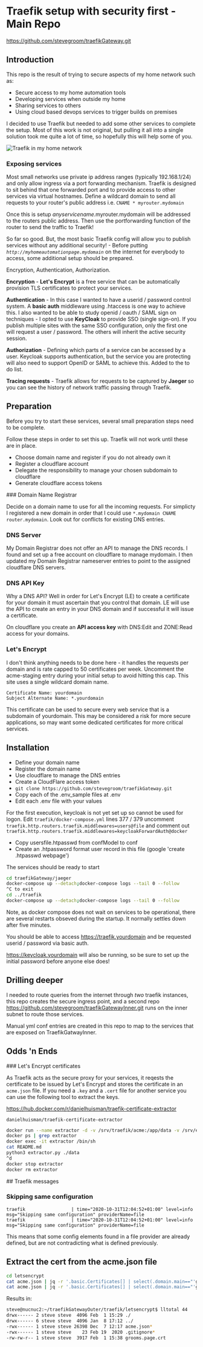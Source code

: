 # Traefik setup with security first - Main Repo

<https://github.com/stevegroom/traefikGateway.git>

## Introduction

This repo is the result of trying to secure aspects of my home network such as:

- Secure access to my home automation tools
- Developing services when outside my home
- Sharing services to others
- Using cloud based devops services to trigger builds on premises

I decided to use Traefik but needed to add some other services to complete the setup. Most of this work is not original, but pulling it all into a single solution took me quite a lot of time, so hopefully this will help some of you.

![Traefik in my home network](./traefikAtHome.png)

### Exposing services

Most small networks use private ip address ranges (typically 192.168.1/24) and only allow ingress via a port forwarding mechanism. Traefik is designed to sit behind that one forwarded port and to provide access to other services via virtual hostnames. Define a wildcard domain to send all requests to your router's public address i.e. ```CNAME * myrouter.mydomain```

Once this is setup _anyservicename_.myrouter.mydomain will be addressed to the routers public address. Then use the portforwarding function of the router to send the traffic to Traefik!

So far so good. But, the most basic Traefik config will allow you to publish services without any additional security! - Before putting _```http://myhomeautomationpage.mydomain```_ on the internet for everybody to access, some additional setup should be prepared.

Encryption, Authentication, Authorization.

__Encryption__ - __Let's Encrypt__ is a free service that can be automatically provision TLS certificates to protect your services.

__Authentication__ - In this case I wanted to have a userid / password control system. A __basic auth__ middleware using .htaccess is one way to achieve this. I also wanted to be able to study openid / oauth / SAML sign on techniques - I opted to use __KeyCloak__ to provide SSO (single sign-on). If you publish multiple sites with the same SSO configuration, only the first one will request a user / password. The others will inherit the active security session.

__Authorization__ - Defining which parts of a service can be accessed by a user. Keycloak supports authentication, but the service you are protecting will also need to support OpenID or SAML to achieve this. Added to the to do list.

__Tracing requests__ - Traefik allows for requests to be captured by __Jaeger__ so you can see the history of network traffic passing through Traefik.

## Preparation

Before you try to start these services, several small preparation steps need to be complete.

Follow these steps in order to set this up. Traefik will not work until these are in place.

- Choose domain name and register if you do not already own it
- Register a cloudflare account
- Delegate the responsibility to manage your chosen subdomain to cloudflare
- Generate cloudflare access tokens

### Domain Name Registrar

Decide on a domain name to use for all the incoming requests. For simplicty I registered a new domain in order that I could use ```*.mydomain CNAME router.mydomain```. Look out for conflicts for existing DNS entries.

### DNS Server

My Domain Registrar does not offer an API to manage the DNS records. I found and set up a free account on cloudflare to manage mydomain. I then updated my Domain Registrar nameserver entries to point to the assigned cloudflare DNS servers.

### DNS API Key

Why a DNS API? Well in order for Let's Encrypt (LE) to create a certificate for your domain it must ascertain that you
control that domain. LE will use the API to create an entry in your DNS domain and if successful it will issue a certificate.

On cloudflare you create an __API access key__ with DNS:Edit and ZONE:Read access for your domains.

### Let's Encrypt

I don't think anything needs to be done here - it handles the requests per domain and is rate capped to 50 certificates per week. Uncomment the acme-staging entry during your initial setup to avoid hitting this cap. This site uses a single wildcard domain name.

```text
Certificate Name: yourdomain
Subject Alternate Name: *.yourdomain
```

This certificate can be used to secure every web service that is a subdomain of yourdomain. This may be considered a
risk for more secure applications, so may want some dedicated certificates for more critical services.

## Installation

- Define your domain name
- Register the domain name
- Use cloudflare to manage the DNS entries
- Create a CloudFlare access token
- ```git clone https://github.com/stevegroom/traefikGateway.git```
- Copy each of the .env_sample files at .env
- Edit each .env file with your values
  
For the first execution, keycloak is not yet set up so cannot be used for logon.
Edit ```traefik/docker-compose.yml``` lines 377 / 379 uncomment
```traefik.http.routers.traefik.middlewares=users@file``` and comment out
```traefik.http.routers.traefik.middlewares=keycloakForwardAuth@docker```

- Copy usersfile.htpasswd from confModel to conf
- Create an .htpassword format user record in this file (google 'create .htpasswd webpage')

The services should be ready to start

```bash
cd traefikGateway/jaeger
docker-compose up --detach;docker-compose logs --tail 0 --follow
^C to exit
cd ../traefik
docker-compose up --detach;docker-compose logs --tail 0 --follow
```

Note, as docker compose does not wait on services to be operational, there are several restarts obseved during the startup. It normally settles down after five minutes.

You should be able to access https://traefik.yourdomain and be requested userid / password via basic auth.

https://keycloak.yourdomain will also be running, so be sure to set up the initial password before anyone else does!

## Drilling deeper

I needed to route queries from the internet through _two_ traefik instances, this repo creates the secure ingress point, and a second repo <https://github.com/stevegroom/traefikGatewayInner.git> runs on the inner subnet to route those services.

Manual yml conf entries are created in this repo to map to the services that are exposed on TraefikGatwayInner.

## Odds 'n Ends

### Let's Encrypt certificates

As Traefik acts as the secure proxy for your services, it reqests the certificate to be issued by Let's Encrypt and stores the certificate in an ```acme.json``` file. If you need a ```.key``` and a ```.cert``` file for another service you can use the following tool to extract the keys.

<https://hub.docker.com/r/danielhuisman/traefik-certificate-extractor>

```danielhuisman/traefik-certificate-extractor```

```bash
docker run --name extractor -d -v /srv/traefik/acme:/app/data -v /srv/extractor/certs:/app/certs danielhuisman/traefik-certificate-extractor
docker ps | grep extractor
docker exec -it extractor /bin/sh
cat README.md
python3 extractor.py ./data
^d
docker stop extractor
docker rm extractor
```

## Traefik messages

### Skipping same configuration

```log
traefik                 | time="2020-10-31T12:04:52+01:00" level=info msg="Skipping same configuration" providerName=file
traefik                 | time="2020-10-31T12:04:52+01:00" level=info msg="Skipping same configuration" providerName=file
```

This means that some config elements found in a file provider are already defined, but are not
contradicting what is defined previously.

## Extract the cert from the acme.json file

```bash
cd letsencrypt
cat acme.json | jq -r '.basic.Certificates[] | select(.domain.main=="'grooms.page'") | .certificate' | base64 -d > grooms.page.crt
cat acme.json | jq -r '.basic.Certificates[] | select(.domain.main=="'grooms.page'") | .key' | base64 -d > grooms.page.key

```

Results in:

```bash
steve@nucnuc2:~/traefikGatewayOuter/traefik/letsencrypt$ lltotal 44
drwx------ 2 steve steve  4096 Feb  1 15:29 ./
drwx------ 6 steve steve  4096 Jan  8 17:12 ../
-rwx------ 1 steve steve 26398 Dec  7 12:17 acme.json*
-rwx------ 1 steve steve    23 Feb 19  2020 .gitignore*
-rw-rw-r-- 1 steve steve  3917 Feb  1 15:38 grooms.page.crt
```
